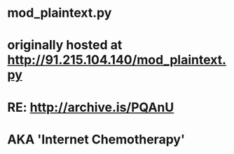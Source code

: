 # mod_plaintext.py
# originally hosted at http://91.215.104.140/mod_plaintext.py
# RE: http://archive.is/PQAnU
# AKA 'Internet Chemotherapy'
